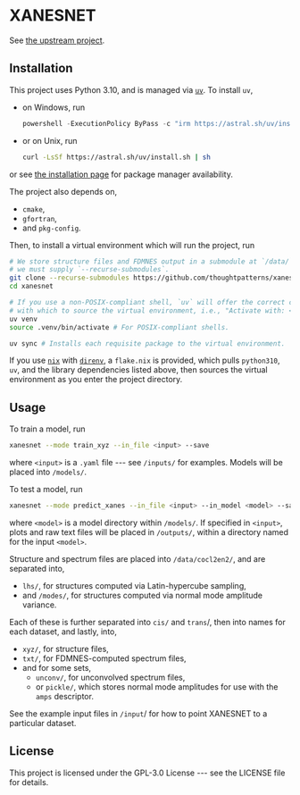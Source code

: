 # <strong>XANESNET</strong>

See [the upstream project](https://github.com/NewcastleRSE/xray-spectroscopy-ml).

## Installation

This project uses Python 3.10, and is managed via
[`uv`](https://docs.astral.sh/uv). To install `uv`,
* on Windows, run
  ```powershell
  powershell -ExecutionPolicy ByPass -c "irm https://astral.sh/uv/install.ps1 | iex"
  ```
* or on Unix, run
  ```bash
  curl -LsSf https://astral.sh/uv/install.sh | sh
  ```
or see
[the installation page](https://docs.astral.sh/uv/getting-started/installation)
for package manager availability.

The project also depends on,
* `cmake`,
* `gfortran`,
* and `pkg-config`.

Then, to install a virtual environment which will run the project, run
```bash
# We store structure files and FDMNES output in a submodule at `/data/`, so
# we must supply `--recurse-submodules`.
git clone --recurse-submodules https://github.com/thoughtpatterns/xanesnet
cd xanesnet

# If you use a non-POSIX-compliant shell, `uv` will offer the correct command
# with which to source the virtual environment, i.e., "Activate with: <command>".
uv venv
source .venv/bin/activate # For POSIX-compliant shells.

uv sync # Installs each requisite package to the virtual environment.
```

If you use [`nix`](https://nixos.wiki/wiki/Nix_package_manager) with
[`direnv`](https://direnv.net), a `flake.nix` is provided, which pulls
`python310`, `uv`, and the library dependencies listed above, then sources the
virtual environment as you enter the project directory.

## Usage

To train a model, run

```bash
xanesnet --mode train_xyz --in_file <input> --save
```
where `<input>` is a `.yaml` file --- see `/inputs/` for examples. Models will
be placed into `/models/`.

To test a model, run

```bash
xanesnet --mode predict_xanes --in_file <input> --in_model <model> --save
```
where `<model>` is a model directory within `/models/`. If specified in
`<input>`, plots and raw text files will be placed in `/outputs/`, within a
directory named for the input `<model>`.

Structure and spectrum files are placed into `/data/cocl2en2/`, and are
separated into,
- `lhs/`, for structures computed via Latin-hypercube sampling,
- and `/modes/`, for structures computed via normal mode amplitude variance.

Each of these is further separated into `cis/` and `trans`/, then into names
for each dataset, and lastly, into,
- `xyz/`, for structure files,
- `txt/`, for FDMNES-computed spectrum files,
- and for some sets,
  - `unconv/`, for unconvolved spectrum files,
  - or `pickle/`, which stores normal mode amplitudes for use with the `amps`
    descriptor.

See the example input files in `/input`/ for how to point XANESNET to a particular
dataset.

## License

This project is licensed under the GPL-3.0 License --- see the LICENSE file for
details.
